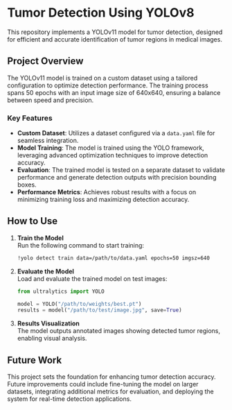 

# Tumor Detection Using YOLOv8  

This repository implements a YOLOv11 model for tumor detection, designed for efficient and accurate identification of tumor regions in medical images.  

## Project Overview  

The YOLOv11 model is trained on a custom dataset using a tailored configuration to optimize detection performance. The training process spans 50 epochs with an input image size of 640x640, ensuring a balance between speed and precision.  

### Key Features  
- **Custom Dataset**: Utilizes a dataset configured via a `data.yaml` file for seamless integration.  
- **Model Training**: The model is trained using the YOLO framework, leveraging advanced optimization techniques to improve detection accuracy.  
- **Evaluation**: The trained model is tested on a separate dataset to validate performance and generate detection outputs with precision bounding boxes.  
- **Performance Metrics**: Achieves robust results with a focus on minimizing training loss and maximizing detection accuracy.  

## How to Use  

1. **Train the Model**  
   Run the following command to start training:  
   ```bash  
   !yolo detect train data=/path/to/data.yaml epochs=50 imgsz=640  
   ```  

2. **Evaluate the Model**  
   Load and evaluate the trained model on test images:  
   ```python  
   from ultralytics import YOLO  

   model = YOLO("/path/to/weights/best.pt")  
   results = model("/path/to/test/image.jpg", save=True)  
   ```  

3. **Results Visualization**  
   The model outputs annotated images showing detected tumor regions, enabling visual analysis.  

## Future Work  
This project sets the foundation for enhancing tumor detection accuracy. Future improvements could include fine-tuning the model on larger datasets, integrating additional metrics for evaluation, and deploying the system for real-time detection applications.  


